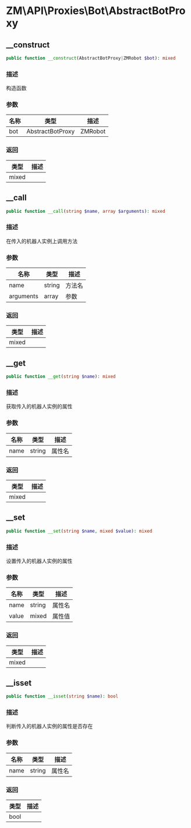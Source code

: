 # ZM\API\Proxies\Bot\AbstractBotProxy

## __construct

```php
public function __construct(AbstractBotProxy|ZMRobot $bot): mixed
```

### 描述

构造函数

### 参数

| 名称 | 类型 | 描述 |
| -------- | ---- | ----------- |
| bot | AbstractBotProxy|ZMRobot | 调用此代理的机器人实例 |

### 返回

| 类型 | 描述 |
| ---- | ----------- |
| mixed |  |


## __call

```php
public function __call(string $name, array $arguments): mixed
```

### 描述

在传入的机器人实例上调用方法

### 参数

| 名称 | 类型 | 描述 |
| -------- | ---- | ----------- |
| name | string | 方法名 |
| arguments | array | 参数 |

### 返回

| 类型 | 描述 |
| ---- | ----------- |
| mixed |  |


## __get

```php
public function __get(string $name): mixed
```

### 描述

获取传入的机器人实例的属性

### 参数

| 名称 | 类型 | 描述 |
| -------- | ---- | ----------- |
| name | string | 属性名 |

### 返回

| 类型 | 描述 |
| ---- | ----------- |
| mixed |  |


## __set

```php
public function __set(string $name, mixed $value): mixed
```

### 描述

设置传入的机器人实例的属性

### 参数

| 名称 | 类型 | 描述 |
| -------- | ---- | ----------- |
| name | string | 属性名 |
| value | mixed | 属性值 |

### 返回

| 类型 | 描述 |
| ---- | ----------- |
| mixed |  |


## __isset

```php
public function __isset(string $name): bool
```

### 描述

判断传入的机器人实例的属性是否存在

### 参数

| 名称 | 类型 | 描述 |
| -------- | ---- | ----------- |
| name | string | 属性名 |

### 返回

| 类型 | 描述 |
| ---- | ----------- |
| bool |  |
